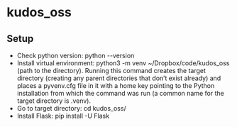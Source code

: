 # kudos_oss

## Setup
* Check python version: python --version
* Install virtual environment: python3 -m venv ~/Dropbox/code/kudos_oss (path to the directory). Running this command creates the target directory (creating any parent directories that don’t exist already) and places a pyvenv.cfg file in it with a home key pointing to the Python installation from which the command was run (a common name for the target directory is .venv). 
* Go to target directory: cd kudos_oss/
* Install Flask: pip install -U Flask

